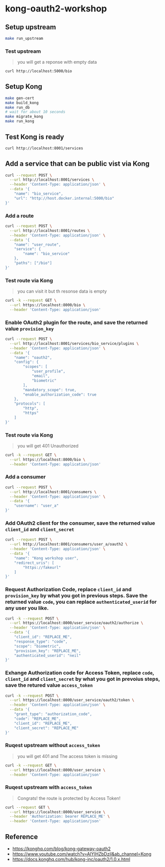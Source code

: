 # kong-oauth2-workshop

## Setup upstream

```sh
make run_upstream
```

### Test upstream
> you will get a reponse with empty data
```sh
curl http://localhost:5000/bio
```


## Setup Kong

```sh
make gen-cert
make build_kong
make run_db
# wait for about 10 seconds
make migrate_kong
make run_kong
```

## Test Kong is ready
```sh
curl http://localhost:8001/services
```

## Add a service that can be public vist via Kong
```sh
curl --request POST \
  --url http://localhost:8001/services \
  --header 'Content-Type: application/json' \
  --data '{
	"name": "bio_service",
	"url": "http://host.docker.internal:5000/bio"
}'
```

### Add a route
```sh
curl --request POST \
  --url http://localhost:8001/routes \
  --header 'Content-Type: application/json' \
  --data '{
	"name": "user_route",
	"service": {
		"name": "bio_service"
	},
	"paths": ["/bio"]
}'
```

### Test route via Kong
> you can visit it but th resonse data is empty
```sh
curl -k --request GET \
  --url https://localhost:8000/bio \
  --header 'Content-Type: application/json'
```


### Enable OAuth2 plugin for the route, and save the returned value `provision_key`
```sh
curl --request POST \
  --url http://localhost:8001/services/bio_service/plugins \
  --header 'Content-Type: application/json' \
  --data '{
	"name": "oauth2",
	"config": {
		"scopes": [
			"user_profile",
			"email",
			"biometric"
		],
		"mandatory_scope": true,
		"enable_authorization_code": true
	},
	"protocols": [
		"http",
		"https"
	]
}'
```

### Test route via Kong
> you will get 401 Unauthorized
```sh
curl -k --request GET \
  --url https://localhost:8000/bio \
  --header 'Content-Type: application/json'
```

### Add a consumer
```sh
curl --request POST \
  --url http://localhost:8001/consumers \
  --header 'Content-Type: application/json' \
  --data '{
	"username": "user_a"
}'
```

### Add OAuth2 client for the consumer, save the returned value `client_id` and `client_secret`
```sh
curl --request POST \
  --url http://localhost:8001/consumers/user_a/oauth2 \
  --header 'Content-Type: application/json' \
  --data '{
	"name": "Kong workshop user",
	"redirect_uris": [
		"https://fakeurl"
	]
}'
```

### Request Authorization Code, replace `client_id` and `provision_key` by what you got in previous steps. Save the returned value `code`, you can replace `authenticated_userid` for any user you like.
```sh
curl -k --request POST \
  --url https://localhost:8000/user_service/oauth2/authorize \
  --header 'Content-Type: application/json' \
  --data '{
	"client_id": "REPLACE_ME",
	"response_type": "code",
	"scope": "biometric",
	"provision_key": "REPLACE_ME",
	"authenticated_userid": "neil"
}'
```

### Exhange Authorization code for Access Token, replace `code`, `client_id` and `client_secret` by what you got in prevoius steps, save the retured value `access_token`
```sh
curl -k --request POST \
  --url https://localhost:8000/user_service/oauth2/token \
  --header 'Content-Type: application/json' \
  --data '{
	"grant_type": "authorization_code",
	"code": "REPLACE_ME",
	"client_id": "REPLACE_ME",
	"client_secret": "REPLACE_ME"
}'
```

### Ruqest upstream without `access_token`
> you will get 401 and The access token is missing
```sh
curl -k --request GET \
  --url https://localhost:8000/user_service \
  --header 'Content-Type: application/json'
```

### Ruqest upstream with `access_token`
> Congrats! the route is protected by Access Token!
```sh
curl --request GET \
  --url https://localhost:8000/user_service \
  --header 'Authorization: bearer REPLACE_ME' \
  --header 'Content-Type: application/json'
```


## Reference
- https://konghq.com/blog/kong-gateway-oauth2
- https://www.youtube.com/watch?v=AIYIHZbDziI&ab_channel=Kong
- https://docs.konghq.com/hub/kong-inc/oauth2/1.0.x.html